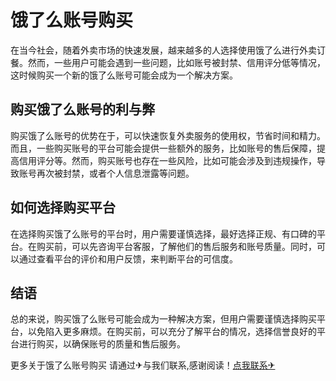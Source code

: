 # 饿了么账号购买

在当今社会，随着外卖市场的快速发展，越来越多的人选择使用饿了么进行外卖订餐。然而，一些用户可能会遇到一些问题，比如账号被封禁、信用评分低等情况，这时候购买一个新的饿了么账号可能会成为一个解决方案。

## 购买饿了么账号的利与弊

购买饿了么账号的优势在于，可以快速恢复外卖服务的使用权，节省时间和精力。而且，一些购买账号的平台可能会提供一些额外的服务，比如账号的售后保障，提高信用评分等。然而，购买账号也存在一些风险，比如可能会涉及到违规操作，导致账号再次被封禁，或者个人信息泄露等问题。

## 如何选择购买平台

在选择购买饿了么账号的平台时，用户需要谨慎选择，最好选择正规、有口碑的平台。在购买前，可以先咨询平台客服，了解他们的售后服务和账号质量。同时，可以通过查看平台的评价和用户反馈，来判断平台的可信度。

## 结语

总的来说，购买饿了么账号可能会成为一种解决方案，但用户需要谨慎选择购买平台，以免陷入更多麻烦。在购买前，可以充分了解平台的情况，选择信誉良好的平台进行购买，以确保账号的质量和售后服务。

更多关于饿了么账号购买 请通过✈与我们联系,感谢阅读！[点我联系✈](https://www.G208.com)